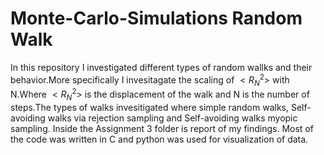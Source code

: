 # Monte-Carlo-Simulations Random Walk
In this repository I investigated different types of random wallks and their behavior.More specifically I invesitagate the scaling of $<R_{N}^{2}>$ with N.Where $<R_{N}^{2}>$ is the displacement of the walk and N is the number of steps.The types of walks invesitigated where simple random walks, Self-avoiding walks via rejection sampling and Self-avoiding walks myopic sampling.
Inside the Assignment 3 folder is report of my findings.
Most of the code was written in C and python was used for visualization of data.
